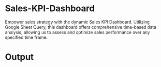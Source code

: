 # Sales-KPI-Dashboard
Empower sales strategy with the dynamic Sales KPI Dashboard. Utilizing Google Sheet Query, this dashboard offers comprehensive time-based data analysis, allowing us to assess and optimize sales performance over any specified time frame.
# Output

